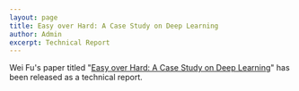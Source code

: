```yaml
---
layout: page
title: Easy over Hard: A Case Study on Deep Learning
author: Admin
excerpt: Technical Report
---
```


Wei Fu's paper titled "[Easy over Hard: A Case Study on Deep Learning](https://arxiv.org/abs/1703.00133)" has been released as a technical report.

